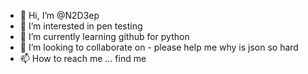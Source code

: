 - 👋 Hi, I’m @N2D3ep
- 👀 I’m interested in pen testing
- 🌱 I’m currently learning github for python
- 💞️ I’m looking to collaborate on - please help me why is json so hard
- 📫 How to reach me ... find me

<!---
N2D3ep/N2D3ep is a ✨ special ✨ repository because its `README.md` (this file) appears on your GitHub profile.
You can click the Preview link to take a look at your changes.
--->
